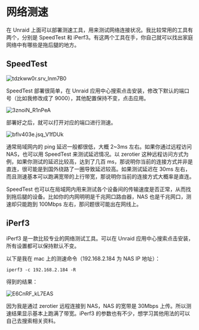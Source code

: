 # 网络测速

在 Unraid 上面可以部署测速工具，用来测试网络连接状况。我比较常用的工具有两个，分别是 SpeedTest 和 iPerf3。有这两个工具在手，你自己就可以找出家庭网络中有哪些是拖后腿的地方。

## SpeedTest

![tdzkww0r.srv_lnm7B0](https://img.slarker.me/wiki/tdzkww0r.srv_lnm7B0.png)

SpeedTest 部署很简单，在 Unraid 应用中心搜索点击安装，修改下默认的端口号（比如我修改成了 9000），其他配置保持不变，点击应用。

![3znoiN_R1nPeA](https://img.slarker.me/wiki/3znoiN_R1nPeA.png)

部署好之后，就可以打开对应的端口进行测速。

![bflv403e.jsq_V1fDUk](https://img.slarker.me/wiki/bflv403e.jsq_V1fDUk.png)

通常局域网内的 ping 延迟一般都很低，大概 2~3ms 左右。如果你通过远程访问 NAS，也可以用 SpeedTest 来测试延迟情况。以 zerotier 这种远程访问方式为例，如果你测试的延迟比较高，达到了几百 ms，那说明你当前的连接方式并非是直连，很可能是到国外绕路了一圈导致延迟较高。如果测试延迟在 30ms 左右，而且测速基本可以跑满宽带的上行带宽，那说明你当前的连接方式大概率是直连。

SpeedTest 也可以在局域网内用来测试各个设备间的传输速度是否正常，从而找到拖后腿的设备。比如你的内网明明是千兆网口路由器，NAS 也是千兆网口，测速却只能跑到 100Mbps 左右，那问题很可能出在网线上。

## iPerf3

iPerf3 是一款比较专业的网络测试工具。可以在 Unraid 应用中心搜索点击安装，所有设置都可以保持默认不变。

以下是我在 mac 上的测速命令（192.168.2.184 为 NAS IP 地址）：

```
iperf3 -c 192.168.2.184 -R
```

得到的结果：

![E6CnRF_kL7EAS](https://img.slarker.me/wiki/E6CnRF_kL7EAS.png)

因为我是通过 zerotier 远程连接到 NAS，NAS 的宽带是 30Mbps 上传。所以测速结果显示基本上跑满了带宽。iPerf3 的参数也有不少，想学习其他用法的可以自己去搜索相关资料。